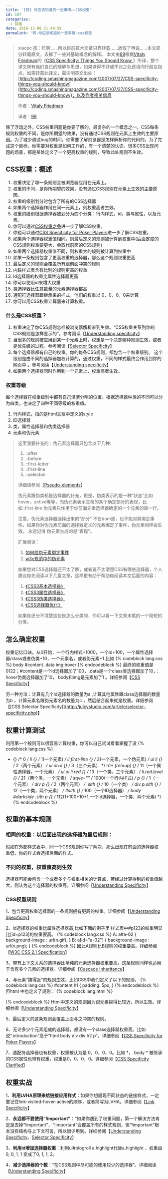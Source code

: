 ```yaml
---
title: '[转] 你应该知道的一些事情——CSS权重'
id: 107
categories:
  - 前端
date: 2016-12-08 21:49:59
permalink: '转-你应该知道的一些事情-css权重'
---
```


> xiaopc 按：忙啊......所以目前技术文章只靠转载......放假了再说......本文部分转载原文，去掉了一些对基础概念的解释。
> 本文由[99](http://99jty.com/?page_id=365)根据[Vitaly Friedman](http://coding.smashingmagazine.com/author/vitaly-friedman/?rel=author "Posts by Vitaly Friedman")的《[CSS Specificity: Things You Should Know ](http://coding.smashingmagazine.com/2007/07/27/CSS-specificity-things-you-should-know)》所译，整个译文带有我们自己的理解与思想，如果译得不好或不对之处还请同行朋友指点。如需转载此译文，需注明英文出处：[http://coding.smashingmagazine.com/2007/07/27/CSS-specificity-things-you-should-know](http://coding.smashingmagazine.com/2007/07/27/CSS-specificity-things-you-should-know/)，以及作者相关信息
>
>
> 作者：[Vitaly Friedman](http://coding.smashingmagazine.com/author/vitaly-friedman/?rel=author "Posts by Vitaly Friedman")
>
>
> 译者：[99](http://99jty.com/?page_id=365)

<!--more-->

除了浮动之外，CSS权重问题是你要了解的，最复杂的一个概念之一。CSS每条规则权重的不同，是你所期望的效果，没有通过CSS规则在元素上生效的主要原因。为了减少调试bug的时间，你需要了解浏览器是怎样解析你的代码的。为了完成这个目标，你需要对权重是如何工作的，有一个清楚的认识。很多CSS出现问题的场景，都是某处定义了一个更高权重的规则，导致此处规则不生效。

## CSS权重：概述

1.  权重决定了哪一条规则会被浏览器应用在元素上。
2.  权重的不同，是你所期望的效果，没有通过CSS规则在元素上生效的主要原因。
3.  权重的级别划分时包含了所有的CSS选择器
4.  如果两个选择器作用在同一元素上，则权重高者生效。
5.  权重的级别根据选择器被划分为四个分类：行内样式，id，类与属性，以及元素。
6.  你可以通过[CSS权重之争](http://www.stuffandnonsense.co.uk/archives/CSS_specificity_wars.html)进一步了解CSS权重。
7.  你也可以通过[CSS Specificity for Poker Players](http://iamacamera.org/default.aspx?id=95)进一步了解CSS权重。
8.  如果两个选择器权重值相同，则最后定义的规则被计算到权重中(后面定度的CSS规则权重要更大，会取代前面的CSS规则)
9.  如果两个选择器权重值不同，则权重大的规则被计算到权重中
10.  如果一条规则包含了更高权重的选择器，那么这个规则权重更高
11.  最后定义的规则会覆盖所有跟前面冲突的规则
12.  内联样式表含有比别的规则更高的权重
13.  Id选择器的权重比属性选择器更高
14.  你可以使用id来增大权重
15.  类选择器比任意数量的元素选择器都高
16.  通配符选择器跟继承来的样式，他们的权重以 0，0，0，0来计算
17.  你可以用CSS权重计算器来计算权重。

### 什么是CSS权重？

1.  权重决定了你CSS规则怎样被浏览器解析直到生效。“CSS权重关系到你的CSS规则是怎样显示的”。参考阅读【[Understanding specificity](http://www.adobe.com/cn/devnet/dreamweaver/articles/CSS_specificity.html)】
2.  当很多的规则被应用到某一个元素上时，权重是一个决定哪种规则生效，或者是优先级的过程。参考阅读【[Selector Specificity](http://juicystudio.com/article/selector-specificity.php)】
3.  每个选择器都有自己的权重。你的每条CSS规则，都包含一个权重级别。 这个级别是由不同的选择器加权计算的，通过权重，不同的样式最终会作用到你的网页中 。参考阅读【[Understanding specificity](http://www.adobe.com/cn/devnet/dreamweaver/articles/CSS_specificity.html)】
4.  如果两个选择器同时作用到一个元素上，权重高者生效。

### 权重等级

每个选择器在权重级别中都有自己泾渭分明的位置。根据选择器种类的不同可以分为四类，也决定了四种不同等级的权重值。

1. 行内样式，指的是html文档中定义的style
2. ID选择器
3. 类，属性选择器和伪类选择器
4. 元素和伪元素

> 这里我要补充的：伪元素选择器只包含以下几种:
>
> 1.  ::after
> 2.  ::before
> 3.  ::first-letter
> 4.  ::first-line
> 5.  ::selecton
>
> 详细请参阅【[Pseudo-elements](https://developer.mozilla.org/en-US/docs/CSS/Pseudo-elements)】
>
>
> 伪元素跟伪类都是选择器的补充，但是，伪类表示的是一种“状态”比如hover，active等等，而伪元素表示文档的某个确定部分的表现，比如::first-line 伪元素只作用于你前面元素选择器确定的一个元素的第一行。
>
>
> 注意，伪元素选择器选择出来的“部分” 不在dom里，也不能对其绑定事件。如果你对伪元素前面的选择器定义的元素绑定了事件，伪元素同样会生效。 永远记得 伪元素生成的是“表现”。
>
>
> 扩展阅读：
>
>
> 1.  [如何给伪元素绑定事件](http://stackoverflow.com/questions/9395858/event-listener-on-a-CSS-pseudo-element-such-as-before-or-after)
> 2.  [w3c规范中的伪元素](http://www.w3.org/TR/REC-CSS1/#the-first-line-pseudo-element)
>
> 如果您对CSS选择器还不太了解，或者说不太清楚CSS有哪些选择器，个人建议你先阅读以下几篇文章，这样更有助于帮助你阅读本文后面的内容：
>
>
> 1.  [《CSS3基本选择器》](http://www.w3cplus.com/CSS3/basic-selectors)
> 2.  [《CSS3属性选择器》](http://www.w3cplus.com/CSS3/attribute-selectors)
> 3.  [《CSS3伪类选择器》](http://www.w3cplus.com/CSS3/pseudo-class-selector)
> 4.  [《CSS选择器优化》](http://www.w3cplus.com/CSS/CSS-selector-performance)
>
> 如果你还分不清楚这些是怎么分类的，你可以看一下文章末尾的一个简短的分类。

## 怎么确定权重

权重记忆口诀。从0开始，一个行内样式+1000，一个id+100，一个属性选择器/class或者伪类+10，一个元素名，或者伪元素+1.比如
{% codeblock lang:css %}
body #content .data img:hover
{% endcodeblock %}
最终的权重值是0122；#content是一个id选择器加了100，.data是一个class类选择器加了10，：hover伪类选择器加了10， body和img是元素加了1 。详细参阅【[CSS Specificity](http://community.invisionpower.com/index.php?showtopic=176404)】

另一种方法：计算有几个id选择器的数量为a ,计算其他属性跟class选择器的数量为b ，计算元素名跟伪元素名的数量为c ，然后结合起来就是权重。详细参阅【[CSS Selector Specificity]](http://juicystudio.com/article/selector-specificity.php)】

## 权重计算测试

利用第一个规则可以很容易计算权重，你可以自己试试看看掌握了没
{% codeblock lang:css %}
* {}                          /* 0 */
li {}                         /* 1(一个元素) */
li:first-line {}              /* 2(一个元素，一个伪元素) */
ul li {}                     /* 2（两个元素） */
ul ol+li {}                   /* 3（三个元素） */
h1+ *[rel=up] {}             /* 11（一个属性选择器，一个元素） */
ul ol li.red {}               /* 13（一个类，三个元素） */
li.red.level {}               /* 21（两个类，一个元素） */
style=""                     /* 1000(一个行内样式) */
p {}                        /* 1（一个元素） */
div p {}                    /* 2（两个元素） */
.sith {}                    /* 10（一个类） */
div p.sith {}                /* 12（一个类，两个元素） */
#sith {}                     /* 100（一个ID选择器） */
body #darkside .sith p {}   /* 112(1+100+10+1,一个Id选择器，一个类，两个元素) */
{% endcodeblock %}

## 权重的基本规则

### 相同的权重：以后面出现的选择器为最后规则：

假如在外部样式表中，同一个CSS规则你写了两次，那么出现在前面的选择器权重低，你的样式会选择后面的样式。

### 不同的权重，权重值高则生效

选择器可能会包含一个或者多个与权重相关的计算点，若经过计算得到的权重值越大，则认为这个选择器的权重高。详细参阅【[Understanding Specificity](http://www.adobe.com/devnet/dreamweaver/articles/CSS_specificity_02.html)】

### CSS权重规则

1、包含更高权重选择器的一条规则拥有更高的权重。详细参阅【[Understanding Specificity](http://www.adobe.com/devnet/dreamweaver/articles/CSS_specificity_02.html)】

2、Id选择器的权重比属性选择器高,比如下面的例子里 样式表中#p123的权重明显比[id=p123]的权重要高。
{% codeblock lang:css %}
A:
a#a-02 { background-image : url(n.gif); }
B:
a[id="a-02"] { background-image : url(n.png); }
{% endcodeblock %}
因此A规则比B规则的权重要高。详细参阅【[W3C CSS 2.1 Specification](http://www.w3.org/TR/CSS21/selector.html)】

3、带有上下文关系的选择器比单纯的元素选择器权重要高。这条规则同样也适用于含有多个元素的选择器。详细参阅【[Cascade Inheritance](http://www.westciv.com/style_master/academy/CSS_tutorial/advanced/cascade_inheritance.html#specificity)】

4、与元素“挨得近”的规则生效，比如CSS中我们定义了以下的规则，
{% codeblock lang:css %}
#content h1 {
  padding: 5px;
}
{% endcodeblock %}
但html 中也定义了规则：
{% codeblock lang:html %}
<style type="text/CSS">
  #content h1 {
    padding: 10px;
  }
</style>
{% endcodeblock %}
Html中定义的规则因为跟元素挨得比较近，所以生效。详细参阅【[Understanding Specificity](http://www.adobe.com/devnet/dreamweaver/articles/CSS_specificity_02.html)】

5、最后定义的这条规则会覆盖上面与之冲突的规则。

6、无论多少个元素组成的选择器，都没有一个class选择器权重高。比如说“.introduction”高于“html body div div h2 p”。详细参阅【[CSS Specificity for Poker Players](http://iamacamera.org/default.aspx?id=95)】

7、通配符选择器也有权重，权重被认为是 0，0，0，0。比如 *， body * 被继承的CSS属性也带有权重，权重是0，0，0，0。详细参阅【[CSS Specificity Clarified](http://molly.com/2005/10/06/CSS2-and-CSS21-specificity-clarified/)】

## 权重实战

1、**利用LVHA原理来给链接应用样式**：如果你想展现不同状态的链接样式，一定要记住link-visited-hover-active的顺序，或者简写为LVHA。详细参阅【[Link Specificity](http://meyerweb.com/eric/CSS/link-specificity.html)】

2、**永远都不要使用“!important”**：“如果你遇到了权重问题，第一个解决方法肯定是去掉“!important”，“!important”会覆盖所有的样式规则，但“!important”根本没有结构与上下文可言，所以很少用到。详细参阅【[Understanding Specificity](http://www.snook.ca/archives/html_and_CSS/understanding_c/)、[Selector Specificity](http://juicystudio.com/article/selector-specificity.php)】

3、**利用id增加选择器权重**：利用ul#blogroll a.highlight代替a.highlight ，权重由0, 0, 1, 1 变成了0, 1, 1, 2。

4、**减少选择器的个数**：“在CSS规则中尽可能的使用较少的选择器”。详细阅读【[Understanding Specificity](http://www.snook.ca/archives/html_and_CSS/understanding_c/)】
